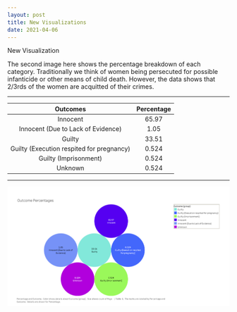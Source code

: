 ```yaml
---
layout: post
title: New Visualizations 
date: 2021-04-06
---
```


New Visualization

The second image here shows the percentage breakdown of each category. Traditionally we think of women being persecuted for possible infanticide or other means of child death. However, the data shows that 2/3rds of the women are acquitted of their crimes.  

<hr />

| **Outcomes** 	| **Percentage** 	|
|:-:	|:-:	|
| Innocent 	| 65.97 	|
| Innocent (Due to Lack of Evidence) 	| 1.05 	|
| Guilty 	| 33.51 	|
| Guilty  (Execution respited for pregnancy) 	| 0.524 	|
| Guilty (Imprisonment) 	| 0.524 	|
| Unknown 	| 0.524 	|

<hr />

![Outcomes](/assets/images/2021-04-06-New-Visualization.png)